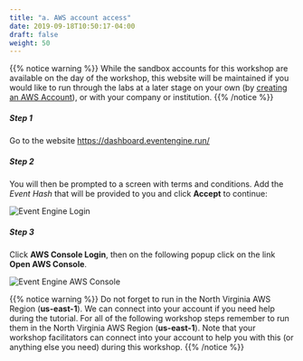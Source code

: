 ```yaml
---
title: "a. AWS account access"
date: 2019-09-18T10:50:17-04:00
draft: false
weight: 50
---
```


{{% notice warning %}}
While the sandbox accounts for this workshop are available on the day of the workshop, this website will be maintained if you would like to run through the labs at a later stage on your own (by [creating an AWS Account](<https://aws.amazon.com/premiumsupport/knowledge-center/create-and-activate-aws-account/>)), or with your company or institution.
{{% /notice %}}

##### Step 1

Go to the website https://dashboard.eventengine.run/

##### Step 2

You will then be prompted to a screen with terms and conditions. Add the *Event Hash* that will be provided to you and click **Accept** to continue:

![Event Engine Login](</images/sc21/event-engine-login.png>)

##### Step 3

Click **AWS Console Login**, then on the following popup click on the link **Open AWS Console**.

![Event Engine AWS Console](</images/sc21/event-engine-aws-console.png>)

{{% notice warning %}}
Do not forget to run in the North Virginia AWS Region (**us-east-1**). We can connect into your account if you need help during the tutorial.
For all of the following workshop steps remember to run them in the North Virginia AWS Region (**us-east-1**). Note that your workshop facilitators can connect into your account to help you with this (or anything else you need) during this workshop.
{{% /notice %}}
